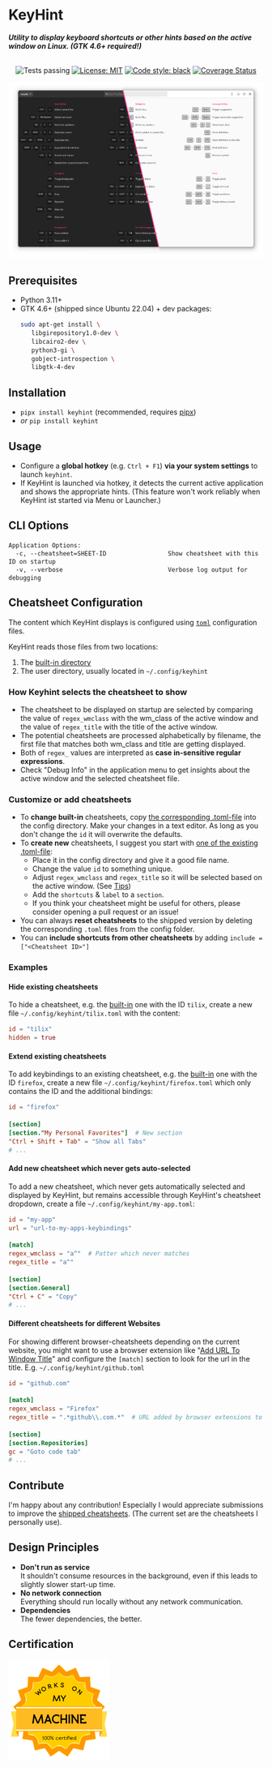 # KeyHint

**_Utility to display keyboard shortcuts or other hints based on the active window on
Linux. (GTK 4.6+ required!)_**

<p align="center"><br>
<img alt="Tests passing" src="https://github.com/dynobo/keyhint/workflows/Test/badge.svg">
<a href="https://github.com/dynobo/keyhint/blob/main/LICENSE"><img alt="License: MIT" src="https://img.shields.io/badge/License-MIT-blue.svg"></a>
<a href="https://github.com/psf/black"><img alt="Code style: black" src="https://img.shields.io/badge/Code%20style-black-%23000000"></a>
<a href='https://coveralls.io/github/dynobo/keyhint'><img src='https://coveralls.io/repos/github/dynobo/keyhint/badge.svg' alt='Coverage Status' /></a>
</p>

![Keyhint Screenshot](https://raw.githubusercontent.com/dynobo/keyhint/main/keyhint/resources/keyhint.png)

## Prerequisites

- Python 3.11+
- GTK 4.6+ (shipped since Ubuntu 22.04) + dev packages:
  ```sh
  sudo apt-get install \
     libgirepository1.0-dev \
     libcairo2-dev \
     python3-gi \
     gobject-introspection \
     libgtk-4-dev
  ```

## Installation

- `pipx install keyhint` (recommended, requires [pipx](https://pipx.pypa.io/))
- _or_ `pip install keyhint`

## Usage

- Configure a **global hotkey** (e.g. `Ctrl + F1`) **via your system settings** to
  launch `keyhint`.
- If KeyHint is launched via hotkey, it detects the current active application and shows
  the appropriate hints. (This feature won't work reliably when KeyHint ist started via
  Menu or Launcher.)

## CLI Options

```
Application Options:
  -c, --cheatsheet=SHEET-ID                 Show cheatsheet with this ID on startup
  -v, --verbose                             Verbose log output for debugging
```

## Cheatsheet Configuration

The content which KeyHint displays is configured using [`toml`](https://toml.io/en/)
configuration files.

KeyHint reads those files from two locations:

1. The [built-in directory](https://github.com/dynobo/keyhint/tree/main/keyhint/config)
1. The user directory, usually located in `~/.config/keyhint`

### How Keyhint selects the cheatsheet to show

- The cheatsheet to be displayed on startup are selected by comparing the value of
  `regex_wmclass` with the wm_class of the active window and the value of `regex_title`
  with the title of the active window.
- The potential cheatsheets are processed alphabetically by filename, the first file
  that matches both wm_class and title are getting displayed.
- Both of `regex_` values are interpreted as **case in-sensitive regular expressions**.
- Check "Debug Info" in the application menu to get insights about the active window and
  the selected cheatsheet file.

### Customize or add cheatsheets

- To **change built-in** cheatsheets, copy
  [the corresponding .toml-file](https://github.com/dynobo/keyhint/tree/main/src/keyhint/config)
  into the config directory. Make your changes in a text editor. As long as you don't
  change the `id` it will overwrite the defaults.
- To **create new** cheatsheets, I suggest you start with
  [one of the existing .toml-file](https://github.com/dynobo/keyhint/tree/main/src/keyhint/config):
  - Place it in the config directory and give it a good file name.
  - Change the value `id` to something unique.
  - Adjust `regex_wmclass` and `regex_title` so it will be selected based on the active
    window. (See [Tips](#tips))
  - Add the `shortcuts` & `label` to a `section`.
  - If you think your cheatsheet might be useful for others, please consider opening a
    pull request or an issue!
- You can always **reset cheatsheets** to the shipped version by deleting the
  corresponding `.toml` files from the config folder.
- You can **include shortcuts from other cheatsheets** by adding
  `include = ["<Cheatsheet ID>"]`

### Examples

#### Hide existing cheatsheets

To hide a cheatsheet, e.g. the
[built-in](https://github.com/dynobo/keyhint/blob/main/keyhint/config/tilix.toml) one
with the ID `tilix`, create a new file `~/.config/keyhint/tilix.toml` with the content:

```toml
id = "tilix"
hidden = true
```

#### Extend existing cheatsheets

To add keybindings to an existing cheatsheet, e.g. the
[built-in](https://github.com/dynobo/keyhint/blob/main/keyhint/config/firefox.toml) one
with the ID `firefox`, create a new file `~/.config/keyhint/firefox.toml` which only
contains the ID and the additional bindings:

```toml
id = "firefox"

[section]
[section."My Personal Favorites"]  # New section
"Ctrl + Shift + Tab" = "Show all Tabs"
# ...
```

#### Add new cheatsheet which never gets auto-selected

To add a new cheatsheet, which never gets automatically selected and displayed by
KeyHint, but remains accessible through KeyHint's cheatsheet dropdown, create a file
`~/.config/keyhint/my-app.toml`:

```toml
id = "my-app"
url = "url-to-my-apps-keybindings"

[match]
regex_wmclass = "a^"  # Patter which never matches
regex_title = "a^"

[section]
[section.General]
"Ctrl + C" = "Copy"
# ...

```

#### Different cheatsheets for different Websites

For showing different browser-cheatsheets depending on the current website, you might
want to use a browser extension like
"[Add URL To Window Title](https://addons.mozilla.org/en-US/firefox/addon/add-url-to-window-title/)"
and configure the `[match]` section to look for the url in the title. E.g.
`~/.config/keyhint/github.toml`

```toml
id = "github.com"

[match]
regex_wmclass = "Firefox"
regex_title = ".*github\\.com.*"  # URL added by browser extensions to window title

[section]
[section.Repositories]
gc = "Goto code tab"
# ...
```

## Contribute

I'm happy about any contribution! Especially I would appreciate submissions to improve
the
[shipped cheatsheets](https://github.com/dynobo/keyhint/tree/main/src/keyhint/config).
(The current set are the cheatsheets I personally use).

## Design Principles

- **Don't run as service**<br>It shouldn't consume resources in the background, even if
  this leads to slightly slower start-up time.
- **No network connection**<br>Everything should run locally without any network
  communication.
- **Dependencies**<br>The fewer dependencies, the better.

## Certification

![WOMM](https://raw.githubusercontent.com/dynobo/lmdiag/master/badge.png)
